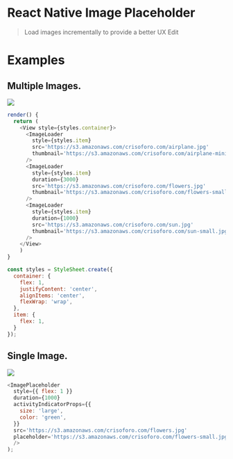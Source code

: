 # React Native Image Placeholder

> Load images incrementally to provide a better UX Edit

# Examples

## Multiple Images.

![](https://raw.githubusercontent.com/mitogh/react-native-image-placeholder/master/img/multiple.gif)

```js
render() {
  return (
    <View style={styles.container}>
      <ImageLoader 
        style={styles.item}
        src='https://s3.amazonaws.com/crisoforo.com/airplane.jpg' 
        thumbnail='https://s3.amazonaws.com/crisoforo.com/airplane-mini.jpg'
      />
      <ImageLoader 
        style={styles.item}
        duration={3000}
        src='https://s3.amazonaws.com/crisoforo.com/flowers.jpg' 
        thumbnail='https://s3.amazonaws.com/crisoforo.com/flowers-small.jpg'
      />
      <ImageLoader 
        style={styles.item}
        duration={1000}
        src='https://s3.amazonaws.com/crisoforo.com/sun.jpg' 
        thumbnail='https://s3.amazonaws.com/crisoforo.com/sun-small.jpg'
      />
    </View>
    )
}

const styles = StyleSheet.create({
  container: {
    flex: 1,
    justifyContent: 'center',
    alignItems: 'center',
    flexWrap: 'wrap',
  },
  item: {
    flex: 1,
  }
});
```

## Single Image.

![](https://raw.githubusercontent.com/mitogh/react-native-image-placeholder/master/img/single.gif)

```js
<ImagePlaceholder 
  style={{ flex: 1 }}
  duration={1000}
  activityIndicatorProps={{
    size: 'large',
    color: 'green',
  }}
  src='https://s3.amazonaws.com/crisoforo.com/flowers.jpg' 
  placeholder='https://s3.amazonaws.com/crisoforo.com/flowers-small.jpg'
  />
);
```

